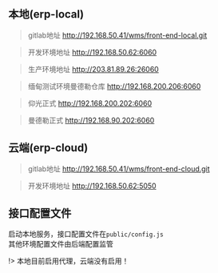 ## 本地(erp-local)
> gitlab地址
http://192.168.50.41/wms/front-end-local.git

> 开发环境地址
http://192.168.50.62:6060

> 生产环境地址
http://203.81.89.26:26060

> 缅甸测试环境曼德勒仓库
http://192.168.200.206:6060

> 仰光正式
http://192.168.200.202:6060

> 曼德勒正式
http://192.168.90.202:6060

## 云端(erp-cloud)
> gitlab地址
http://192.168.50.41/wms/front-end-cloud.git

> 开发环境地址
http://192.168.50.62:5050

## 接口配置文件

启动本地服务，接口配置文件在```public/config.js```<br>
其他环境配置文件由后端配置监管

!> 本地目前启用代理，云端没有启用！

<!-- ![](https://pic2.zhimg.com/80/v2-b4a1bae786c45de8b2a880d5226ee880_720w.jpg?source=1940ef5c) -->

